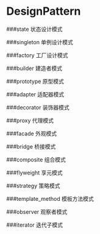 # DesignPattern

###state 状态设计模式 

###singleton 单例设计模式

###factory 工厂设计模式

###builder 建造者模式

###prototype 原型模式

###adapter 适配器模式

###decorator 装饰器模式

###proxy 代理模式

###facade 外观模式

###bridge 桥接模式

###composite 组合模式

###flyweight 享元模式

###strategy 策略模式

###template_method 模板方法模式

###observer 观察者模式

###iterator 迭代子模式
